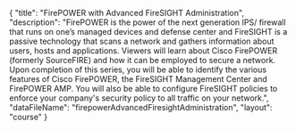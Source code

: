 {
	"title": "FirePOWER with Advanced FireSIGHT Administration",
	"description": "FirePOWER is the power of the next generation IPS/ firewall that runs on one’s managed devices and defense center and FireSIGHT is a passive technology that scans a network and gathers information about users, hosts and applications. Viewers will learn about Cisco FirePOWER (formerly SourceFIRE) and how it can be employed to secure a network. Upon completion of this series, you will be able to identify the various features of Cisco FirePOWER, the FireSIGHT Management Center and FirePOWER AMP. You will also be able to configure FireSIGHT policies to enforce your company's security policy to all traffic on your network.",
	"dataFileName": "firepowerAdvancedFiresightAdministration",
	"layout": "course"
}